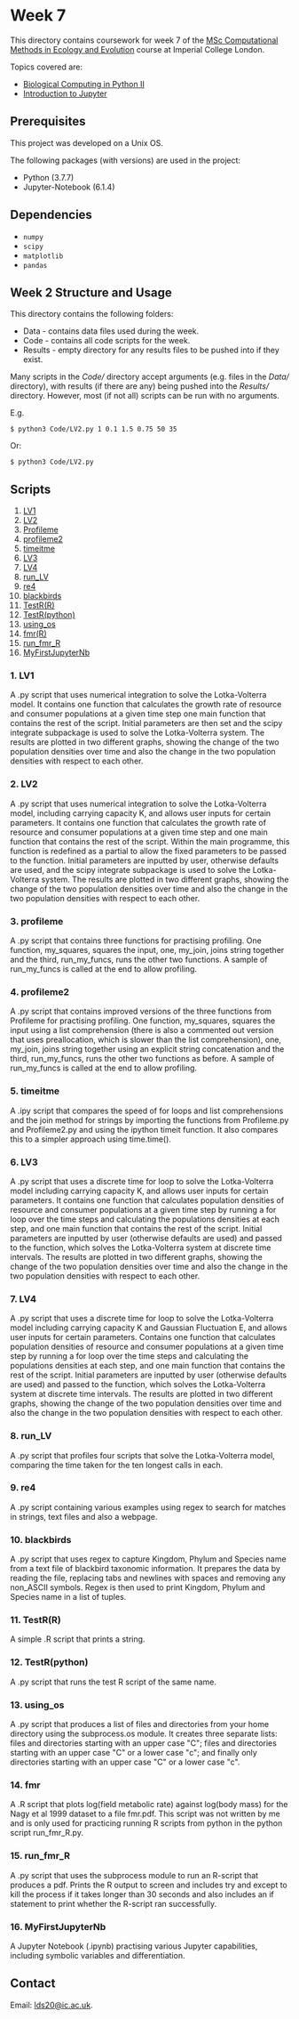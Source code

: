 # Week 7

This directory contains coursework for week 7 of the [MSc Computational Methods in Ecology and Evolution](https://www.imperial.ac.uk/study/pg/life-sciences/computational-methods-ecology-evolution/) course at Imperial College London.

Topics covered are:
* [Biological Computing in Python II](https://mhasoba.github.io/TheMulQuaBio/notebooks/06-Python_II.html)
* [Introduction to Jupyter](https://mhasoba.github.io/TheMulQuaBio/notebooks/Appendix-JupyIntro.html)

## Prerequisites

This project was developed on a Unix OS.

The following packages (with versions) are used in the project:
* Python (3.7.7)
* Jupyter-Notebook (6.1.4)

## Dependencies

* `numpy` 
* `scipy` 
* `matplotlib`
* `pandas` 


## Week 2 Structure and Usage

This directory contains the following folders:
* Data - contains data files used during the week.
* Code - contains all code scripts for the week.
* Results - empty directory for any results files to be pushed into if they exist.

Many scripts in the *Code/* directory accept arguments (e.g. files in the *Data/* directory), with results (if there are any) being pushed into the *Results/* directory. However, most (if not all) scripts can be run with no arguments.

E.g.

```
$ python3 Code/LV2.py 1 0.1 1.5 0.75 50 35
```
Or:
```
$ python3 Code/LV2.py
```

## Scripts
1. [LV1](#1.-LV1)
2. [LV2](#2.-LV2)
3. [Profileme](#3.-Profileme)
4. [profileme2](#4.-Profileme2)
5. [timeitme](#5.-timeitme)
6. [LV3](#6.-LV3)
7. [LV4](#7.-LV4)
8. [run_LV](#8.-run_LV)
9. [re4](#11.-regexs)
10. [blackbirds](#12.-blackbirds)
11. [TestR(R)](#14.-TestR(R))
12. [TestR(python)](#15.TestR(python))
13. [using_os](#16.-using_os)
14. [fmr(R)](#17.-fmr)
15. [run_fmr_R](#18.-run_fmr_R)
16. [MyFirstJupyterNb](#19.-MyFirstJupyterNb)

### 1. LV1

A .py script that uses numerical integration to solve the Lotka-Volterra model. It contains one function that calculates the growth rate of resource and consumer populations at a given time step one main function that contains the rest of the script. Initial parameters are then set and the scipy integrate subpackage is used to solve the Lotka-Volterra system. The results are plotted in two different graphs, showing the change of the two population densities over time and also the change in the two population densities with respect to each other.

### 2. LV2

A .py script that uses numerical integration to solve the Lotka-Volterra model, including carrying capacity K, and allows user inputs for certain parameters. It contains one function that calculates the growth rate of resource and consumer populations at a given time step and one main function that contains the rest of the script. Within the main programme, this function is redefined as a partial to allow the fixed parameters to be passed to the function. Initial parameters are inputted by user, otherwise defaults are used, and the scipy integrate subpackage is used to solve the Lotka-Volterra system. The results are plotted in two different graphs, showing the change of the two population densities over time and also the change in the 
two population densities with respect to each other.

### 3. profileme

A .py script that contains three functions for practising profiling. One function, my_squares, squares the input, one, my_join, joins string together and the third, run_my_funcs, runs the other two functions. A sample of run_my_funcs is called at the end to allow profiling.

### 4. profileme2

A .py script that contains improved versions of the three functions from Profileme for practising profiling. One function, my_squares, squares the input using a list comprehension (there is also a commented out version that uses preallocation, which is slower than the list comprehension), one, my_join, joins string together using an explicit string concatenation and the third, run_my_funcs, runs the other two functions as before. A sample of run_my_funcs is called at the end to allow profiling.

### 5. timeitme

A .ipy script that compares the speed of for loops and list comprehensions and the join method for strings by importing the functions from Profileme.py and Profileme2.py and using the ipython timeit function. It also compares this to a simpler approach using time.time().

### 6. LV3

A .py script that uses a discrete time for loop to solve the Lotka-Volterra model including carrying capacity K, and allows user inputs for certain parameters. It contains one function that calculates population densities of resource and consumer populations at a given time step by running a for loop over the time steps and calculating the populations densities at each step, and one main function that contains the rest of the script. Initial parameters are inputted by user (otherwise defaults are used) and passed to the function, which solves the Lotka-Volterra system at discrete time intervals. The results are plotted in two different graphs, showing the change of the two population densities over time and also the change in the two population densities with respect to each other.

### 7. LV4

A .py script that uses a discrete time for loop to solve the Lotka-Volterra model including carrying capacity K and Gaussian Fluctuation E, and allows user inputs for certain parameters. Contains one function that calculates population densities of resource and consumer populations at a given time step by running a for loop over the time steps and calculating the populations densities at each step, and one main function that contains the rest of the script. Initial parameters are inputted by user (otherwise defaults are used) and passed to the function, which solves the Lotka-Volterra system at discrete time intervals. The results are plotted in two different graphs, showing the change of the two population densities over time and also the change in the two population densities with respect to each other.

### 8. run_LV

A .py script that profiles four scripts that solve the Lotka-Volterra model, comparing the time taken for the ten longest calls in each.

### 9. re4

A .py script containing various examples using regex to search for matches in strings, text files and also a webpage.


### 10. blackbirds

A .py script that uses regex to capture Kingdom, Phylum and Species name from a text file of blackbird taxonomic information. It prepares the data by reading the file, replacing tabs and newlines with spaces and removing any non_ASCII symbols. Regex is then used to print Kingdom, Phylum and Species name in a list of tuples.

### 11. TestR(R)

A simple .R script that prints a string.

### 12. TestR(python)

A .py script that runs the test R script of the same name.

### 13. using_os

A .py script that produces a list of files and directories from your home directory using the subprocess.os module. It creates three separate lists: files and directories starting with an upper case "C"; files and directories starting with an upper case "C" or a lower case "c"; and finally only directories starting with an upper case "C" or a lower case "c".

### 14. fmr

A .R script that plots log(field metabolic rate) against log(body mass) for the Nagy et al 1999 dataset to a file fmr.pdf. This script was not written by me and is only used for practicing running R scripts from python in the python script run_fmr_R.py.

### 15. run_fmr_R

A .py script that uses the subprocess module to run an R-script that produces a pdf. Prints the R output to screen and includes try and except to kill the process if it takes longer than 30 seconds and also includes an if statement to print whether the R-script ran successfully.

### 16. MyFirstJupyterNb

A Jupyter Notebook (.ipynb) practising various Jupyter capabilities, including symbolic variables and differentiation.

## Contact

Email: <lds20@ic.ac.uk>.